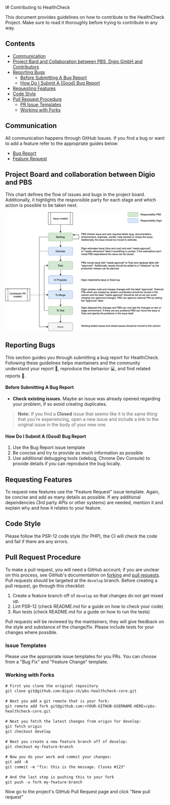 l# Contributing to HealthCheck

This document provides guidelines on how to contribute to the HealthCheck Project. 
Make sure to read it thoroughly before trying to contribute in any way.

## Contents

- [Communication](#communication)
- [Project Bard and Collaboration between PBS, Digio GmbH and Contributors](#project-board-and-collaboration-between-digio-and-pbs)
- [Reporting Bugs](#reporting-bugs)
    - [Before Submitting A Bug Report](#before-submitting-a-bug-report)
    - [How Do I Submit A (Good) Bug Report](#how-do-i-submit-a-good-bug-report)
- [Requesting Features](#requesting-features)
- [Code Style](#code-style)
- [Pull Request Procedure](#pull-request-procedure)
    - [PR Issue Templates](#issue-templates)
    - [Working with Forks](#working-with-forks)

## Communication

All communication happens through GitHub Issues. If you find a bug or want to add a feature refer to the 
appropriate guides below: 
- [Bug Report](#reporting-bugs)
- [Feature Request](#requesting-features)

## Project Board and collaboration between Digio and PBS 

This chart defines the flow of issues and bugs in the project board. 
Additionally, it highlights the responsible party for each stage and which action is possible to be taken next.

![collaboration](../docs/assets/collaboration.png)

## Reporting Bugs

This section guides you through submitting a bug report for HealthCheck. 
Following these guidelines helps maintainers and the community understand your report :pencil:, reproduce the 
behavior :computer:, and find related reports :mag_right:.

#### Before Submitting A Bug Report

* **Check existing issues.** Maybe an issue was already opened regarding your problem, if so avoid creating duplicates.

> **Note:** If you find a **Closed** issue that seems like it is the same thing that you're experiencing, open
> a new issue and include a link to the original issue in the body of your new one.

#### How Do I Submit A (Good) Bug Report

1. Use the Bug Report issue template
2. Be concise and try to provide as much information as possible
3. Use additional debugging tools (xdebug, Chrome Dev Console) to provide details if you can reproduce the bug locally.

## Requesting Features

To request new features use the "Feature Request" issue template. Again, be concise and add as many details as possible.
If any additional dependencies (3rd party APIs or other systems) are needed, mention it and explain why and how it
relates to your feature.

## Code Style

Please follow the PSR-12 code style (for PHP), the CI will check the code and fail if there are any errors. 

## Pull Request Procedure

To make a pull request, you will need a GitHub account; if you are unclear on
this process, see GitHub's documentation on
[forking](https://help.github.com/articles/fork-a-repo) and
[pull requests](https://help.github.com/articles/using-pull-requests). Pull
requests should be targeted at the `develop` branch. Before creating a pull
request, go through this checklist:

1. Create a feature branch off of `develop` so that changes do not get mixed up.
2. Lint PSR-12 (check README.md for a guide on how to check your code)
3. Run tests (check README.md for a guide on how to run the tests)

Pull requests will be reviewed by the maintainers, they will give
feedback on the style and substance of the change/fix.
Please include tests for your changes where possible.

### Issue Templates

Please use the appropriate issue templates for you PRs. You can choose from a "Bug Fix" and "Feature Change" template.

### Working with Forks

```
# First you clone the original repository
git clone git@github.com:digio-ch/pbs-healthcheck-core.git

# Next you add a git remote that is your fork:
git remote add fork git@github.com:<YOUR-GITHUB-USERNAME-HERE>/pbs-healthcheck-core.git

# Next you fetch the latest changes from origin for develop:
git fetch origin
git checkout develop

# Next you create a new feature branch off of develop:
git checkout my-feature-branch

# Now you do your work and commit your changes:
git add -A
git commit -m "fix: this is the message. Closes #123"

# And the last step is pushing this to your fork
git push -u fork my-feature-branch
```

Now go to the project's GitHub Pull Request page and click "New pull request"

